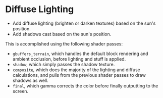 # Diffuse Lighting

* Add diffuse lighting (brighten or darken textures) based on the sun's position.
* Add shadows cast based on the sun's position.

This is accomplished using the following shader passes:

* `gbuffers_terrain`, which handles the default block rendering and ambient occlusion, before lighting and stuff is applied.
* `shadow`, which simply passes the shadow texture.
* `composite`, which does the majority of the lighting and diffuse calculations, and pulls from the previous shader passes to draw shadows as well.
* `final`, which gamma corrects the color before finally outputting to the screen.